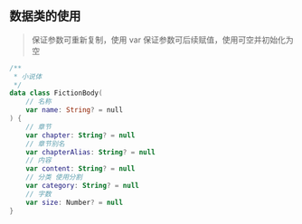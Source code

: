 ## 数据类的使用
> 保证参数可重新复制，使用 var
> 保证参数可后续赋值，使用可空并初始化为空
```kotlin
/**
 * 小说体
 */
data class FictionBody(
    // 名称
    var name: String? = null
) {
    // 章节
    var chapter: String? = null
    // 章节别名
    var chapterAlias: String? = null
    // 内容
    var content: String? = null
    // 分类 使用分割
    var category: String? = null
    // 字数
    var size: Number? = null
}
```